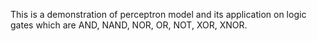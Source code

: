 This is a demonstration of perceptron model and its application on logic gates which are AND, NAND, NOR, OR, NOT, XOR, XNOR.
